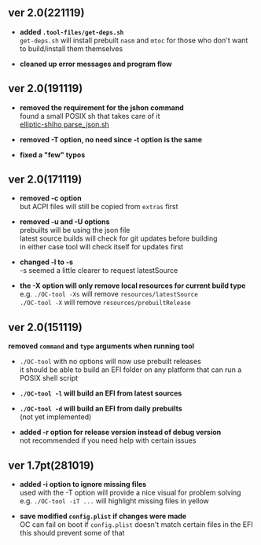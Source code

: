 ## ver 2.0(221119)  
- **added `.tool-files/get-deps.sh`**  
`get-deps.sh` will install prebuilt `nasm` and `mtoc` for those who don't want to build/install them themselves  

- **cleaned up error messages and program flow**  

## ver 2.0(191119)  
- **removed the requirement for the jshon command**  
found a small POSIX sh that takes care of it  
[elliptic-shiho parse_json.sh](https://gist.github.com/elliptic-shiho/45698491e1f3a0ba51f4c2e81d0fcfa4)  

- **removed -T option, no need since -t option is the same**  

- **fixed a "few" typos**  


## ver 2.0(171119)  
- **removed -c option**  
but ACPI files will still be copied from `extras` first  

- **removed -u and -U options**  
prebuilts will be using the json file  
latest source builds will check for git updates before building  
in either case tool will check itself for updates first  

- **changed -l to -s**  
-s seemed a little clearer to request latestSource  

- **the -X option will only remove local resources for current build type**  
e.g. `./OC-tool -Xs` will remove `resources/latestSource`  
`./OC-tool -X` will remove `resources/prebuiltRelease`  


## ver 2.0(151119)  
**removed `command` and `type` arguments when running tool**  
- `./OC-tool` with no options will now use prebuilt releases  
it should be able to build an EFI folder on any platform that can run a POSIX shell script  

- **`./OC-tool -l` will build an EFI from latest sources**  

- **`./OC-tool -d` will build an EFI from daily prebuilts**  
(not yet implemented)  

- **added -r option for release version instead of debug version**  
not recommended if you need help with certain issues  


## ver 1.7pt(281019)  
- **added -i option to ignore missing files**  
used with the -T option will provide a nice visual for problem solving  
e.g. `./OC-tool -iT ...` will highlight missing files in yellow  

- **save modified `config.plist` if changes were made**  
OC can fail on boot if `config.plist` doesn't match certain files in the EFI  
this should prevent some of that  


